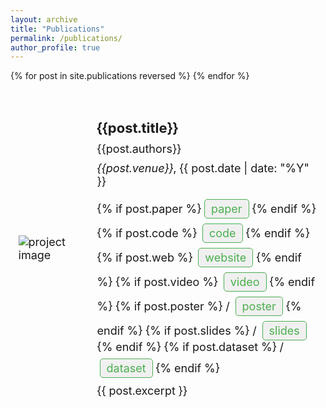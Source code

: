 ```yaml
---
layout: archive
title: "Publications"
permalink: /publications/
author_profile: true
---
```


<table style="width:100%; border:0; border-spacing:0; border-collapse:separate; margin-right:auto; margin-left:auto; font-size:18px;">
  {% for post in site.publications reversed %}
  <tr>
    <td style="border: none; padding:2.5%; width:25%; vertical-align:middle; max-width:100px; max-height:100px;">
      <img src="/{{post.image}}" alt="project image" style="width:auto; height:auto; max-width:100%;" />
    </td>
    <td style="border: none; padding:2.5%; width:75%; vertical-align:middle;">
      <h3 style="font-size:22px; margin-bottom:10px;">{{post.title}}</h3>
      <div style="margin-bottom:10px;">{{post.authors}}</div>
      <div style="margin-bottom:10px;"><em>{{post.venue}}</em>, {{ post.date | date: "%Y" }}</div>
      <div style="margin-bottom:10px;">
        {% if post.paper %}
          <a href="{{post.paper}}" style="background-color:#f0f0f0; color:#4CAF50; border:1px solid #4CAF50; padding:4px 10px; text-align:center; text-decoration:none; display:inline-block; margin-top:8px; border-radius:5px;">paper</a>
        {% endif %}
        {% if post.code %}
          <a href="{{post.code}}" style="background-color:#f0f0f0; color:#4CAF50; border:1px solid #4CAF50; padding:4px 10px; text-align:center; text-decoration:none; display:inline-block; margin-left:4px; margin-top:8px; border-radius:5px;">code</a>
        {% endif %}
        {% if post.web %}
          <a href="{{post.web}}" style="background-color:#f0f0f0; color:#4CAF50; border:1px solid #4CAF50; padding:4px 10px; text-align:center; text-decoration:none; display:inline-block; margin-left:4px; margin-top:8px; border-radius:5px;">website</a>
        {% endif %}
        {% if post.video %}
          <a href="{{post.video}}" style="background-color:#f0f0f0; color:#4CAF50; border:1px solid #4CAF50; padding:4px 10px; text-align:center; text-decoration:none; display:inline-block; margin-left:4px; margin-top:8px; border-radius:5px;">video</a>
        {% endif %}
        {% if post.poster %}
          / <a href="{{post.poster}}" style="background-color:#f0f0f0; color:#4CAF50; border:1px solid #4CAF50; padding:4px 10px; text-align:center; text-decoration:none; display:inline-block; margin-left:4px; margin-top:8px; border-radius:5px;">poster</a>
        {% endif %}
        {% if post.slides %}
          / <a href="{{post.slides}}" style="background-color:#f0f0f0; color:#4CAF50; border:1px solid #4CAF50; padding:4px 10px; text-align:center; text-decoration:none; display:inline-block; margin-left:4px; margin-top:8px; border-radius:5px;">slides</a>
        {% endif %}
        {% if post.dataset %}
          / <a href="{{post.dataset}}" style="background-color:#f0f0f0; color:#4CAF50; border:1px solid #4CAF50; padding:4px 10px; text-align:center; text-decoration:none; display:inline-block; margin-left:4px; margin-top:8px; border-radius:5px;">dataset</a>
        {% endif %}
      </div>
      <div>
        {{ post.excerpt }}
      </div>
    </td>
  </tr>
  {% endfor %}
</table>




